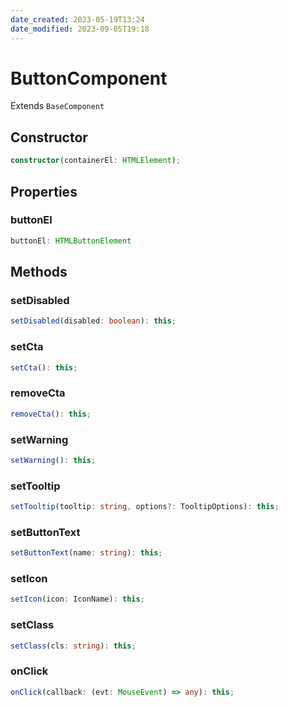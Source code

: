 ```yaml
---
date_created: 2023-05-19T13:24
date_modified: 2023-09-05T19:18
---
```

# ButtonComponent

Extends `BaseComponent`

## Constructor

```ts
constructor(containerEl: HTMLElement);
```

## Properties

### buttonEl

```ts
buttonEl: HTMLButtonElement
```

## Methods

### setDisabled

```ts
setDisabled(disabled: boolean): this;
```

### setCta

```ts
setCta(): this;
```

### removeCta

```ts
removeCta(): this;
```

### setWarning

```ts
setWarning(): this;
```

### setTooltip

```ts
setTooltip(tooltip: string, options?: TooltipOptions): this;
```

### setButtonText

```ts
setButtonText(name: string): this;
```

### setIcon

```ts
setIcon(icon: IconName): this;
```

### setClass

```ts
setClass(cls: string): this;
```

### onClick

```ts
onClick(callback: (evt: MouseEvent) => any): this;
```
